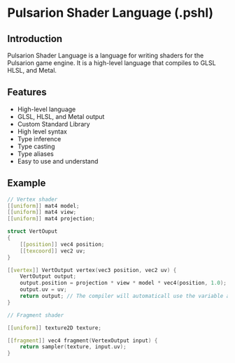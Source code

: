 # Pulsarion Shader Language (.pshl)

## Introduction

Pulsarion Shader Language is a language for writing shaders for the Pulsarion game engine. It is a high-level language that compiles to GLSL HLSL, and Metal.

## Features

* High-level language
* GLSL, HLSL, and Metal output
* Custom Standard Library
* High level syntax
* Type inference
* Type casting
* Type aliases
* Easy to use and understand

## Example

```cpp
// Vertex shader
[[uniform]] mat4 model;
[[uniform]] mat4 view;
[[uniform]] mat4 projection;

struct VertOuput
{
    [[position]] vec4 position;
    [[texcoord]] vec2 uv;
}

[[vertex]] VertOutput vertex(vec3 position, vec2 uv) {
    VertOutput output;
    output.position = projection * view * model * vec4(position, 1.0);
    output.uv = uv;
    return output; // The compiler will automaticall use the variable annotated with [[position]] as the output
}
```

```cpp
// Fragment shader

[[uniform]] texture2D texture;

[[fragment]] vec4 fragment(VertexOutput input) {
    return sampler(texture, input.uv);
}
```
